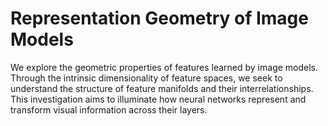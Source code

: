 # Representation Geometry of Image Models

We explore the geometric properties of features learned by image models. Through the intrinsic dimensionality of feature spaces, we seek to understand the structure of feature manifolds and their interrelationships. This investigation aims to illuminate how neural networks represent and transform visual information across their layers.
